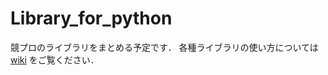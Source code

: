 # Library_for_python

競プロのライブラリをまとめる予定です．
各種ライブラリの使い方については [wiki](https://github.com/toriitakuto/Library_for_python/wiki) をご覧ください．
